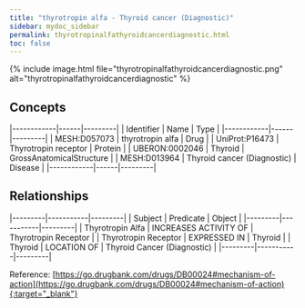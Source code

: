 ```yaml
---
title: "thyrotropin alfa - Thyroid cancer (Diagnostic)"
sidebar: mydoc_sidebar
permalink: thyrotropinalfathyroidcancerdiagnostic.html
toc: false 
---
```


{% include image.html file="thyrotropinalfathyroidcancerdiagnostic.png" alt="thyrotropinalfathyroidcancerdiagnostic" %}

## Concepts

|------------|------|---------|
| Identifier | Name | Type    |
|------------|------|---------|
| MESH:D057073 | thyrotropin alfa | Drug |
| UniProt:P16473 | Thyrotropin receptor | Protein |
| UBERON:0002046 | Thyroid | GrossAnatomicalStructure |
| MESH:D013964 | Thyroid cancer (Diagnostic) | Disease |
|------------|------|---------|

## Relationships

|---------|-----------|---------|
| Subject | Predicate | Object  |
|---------|-----------|---------|
| Thyrotropin Alfa | INCREASES ACTIVITY OF | Thyrotropin Receptor |
| Thyrotropin Receptor | EXPRESSED IN | Thyroid |
| Thyroid | LOCATION OF | Thyroid Cancer (Diagnostic) |
|---------|-----------|---------|

Reference: [https://go.drugbank.com/drugs/DB00024#mechanism-of-action](https://go.drugbank.com/drugs/DB00024#mechanism-of-action){:target="_blank"}
